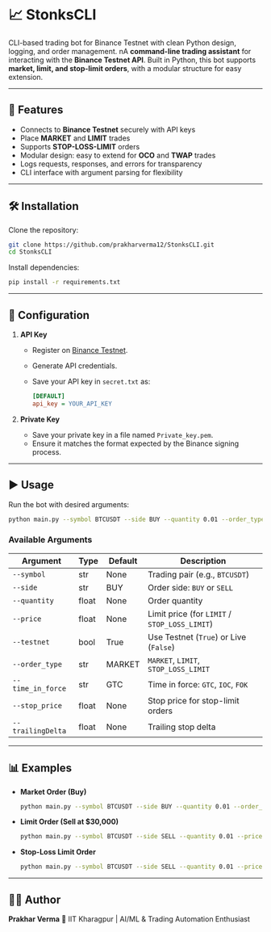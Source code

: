 # 📈 StonksCLI
CLI-based trading bot for Binance Testnet with clean Python design, logging, and order management. nA **command-line trading assistant** for interacting with the **Binance Testnet API**.
Built in Python, this bot supports **market, limit, and stop-limit orders**, with a modular structure for easy extension.

---

## 🚀 Features

* Connects to **Binance Testnet** securely with API keys
* Place **MARKET** and **LIMIT** trades
* Supports **STOP-LOSS-LIMIT** orders
* Modular design: easy to extend for **OCO** and **TWAP** trades
* Logs requests, responses, and errors for transparency
* CLI interface with argument parsing for flexibility

---

## 🛠️ Installation

Clone the repository:

```bash
git clone https://github.com/prakharverma12/StonksCLI.git
cd StonksCLI
```

Install dependencies:

```bash
pip install -r requirements.txt
```

---

## 🔑 Configuration

1. **API Key**

   * Register on [Binance Testnet](https://testnet.binance.vision/).
   * Generate API credentials.
   * Save your API key in `secret.txt` as:

     ```ini
     [DEFAULT]
     api_key = YOUR_API_KEY
     ```

2. **Private Key**

   * Save your private key in a file named `Private_key.pem`.
   * Ensure it matches the format expected by the Binance signing process.

---

## ▶️ Usage

Run the bot with desired arguments:

```bash
python main.py --symbol BTCUSDT --side BUY --quantity 0.01 --order_type MARKET
```

### Available Arguments

| Argument          | Type  | Default | Description                                   |
| ----------------- | ----- | ------- | --------------------------------------------- |
| `--symbol`        | str   | None    | Trading pair (e.g., `BTCUSDT`)                |
| `--side`          | str   | BUY     | Order side: `BUY` or `SELL`                   |
| `--quantity`      | float | None    | Order quantity                                |
| `--price`         | float | None    | Limit price (for `LIMIT` / `STOP_LOSS_LIMIT`) |
| `--testnet`       | bool  | True    | Use Testnet (`True`) or Live (`False`)        |
| `--order_type`    | str   | MARKET  | `MARKET`, `LIMIT`, `STOP_LOSS_LIMIT`          |
| `--time_in_force` | str   | GTC     | Time in force: `GTC`, `IOC`, `FOK`            |
| `--stop_price`    | float | None    | Stop price for stop-limit orders              |
| `--trailingDelta` | float | None    | Trailing stop delta                           |

---

## 📊 Examples

* **Market Order (Buy)**

  ```bash
  python main.py --symbol BTCUSDT --side BUY --quantity 0.01 --order_type MARKET
  ```

* **Limit Order (Sell at \$30,000)**

  ```bash
  python main.py --symbol BTCUSDT --side SELL --quantity 0.01 --price 30000 --order_type LIMIT
  ```

* **Stop-Loss Limit Order**

  ```bash
  python main.py --symbol BTCUSDT --side SELL --quantity 0.01 --price 28000 --stop_price 28500 --order_type STOP_LOSS_LIMIT
  ```



---

## 🧑‍💻 Author

**Prakhar Verma**
📌 IIT Kharagpur | AI/ML & Trading Automation Enthusiast

